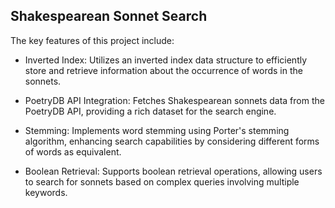 ## Shakespearean Sonnet Search

The key features of this project include:

- Inverted Index: Utilizes an inverted index data structure to efficiently store and retrieve information about the occurrence of words in the sonnets.

- PoetryDB API Integration: Fetches Shakespearean sonnets data from the PoetryDB API, providing a rich dataset for the search engine.

- Stemming: Implements word stemming using Porter's stemming algorithm, enhancing search capabilities by considering different forms of words as equivalent.

- Boolean Retrieval: Supports boolean retrieval operations, allowing users to search for sonnets based on complex queries involving multiple keywords.
